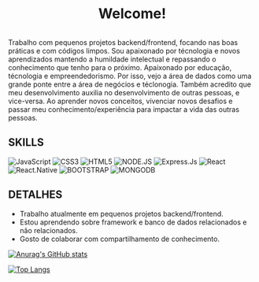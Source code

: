 <h1 align="center">Welcome!</h1>
                  
<p align="center">
  <img src=""/> 
</p>

Trabalho com pequenos projetos backend/frontend, focando nas boas práticas e com códigos limpos. Sou apaixonado por técnologia e novos aprendizados mantendo a humildade intelectual e repassando o conhecimento que tenho para o próximo. Apaixonado por educação, técnologia e empreendedorismo. Por isso, vejo a área de dados como uma grande ponte entre a área de negócios e téclonogia. Também acredito que meu desenvolvimento auxilia no desenvolvimento de outras pessoas, e vice-versa. Ao aprender novos conceitos, vivenciar novos desafios e passar meu conhecimento/experiência para impactar a vida das outras pessoas.

## SKILLS
![JavaScript](https://img.shields.io/badge/JavaScript-F7DF1E?style=for-the-badge&logo=javascript&logoColor=black)
![CSS3](https://img.shields.io/badge/CSS-239120?&style=for-the-badge&logo=css3&logoColor=white)
![HTML5](https://img.shields.io/badge/HTML-239120?style=for-the-badge&logo=html5&logoColor=white)
![NODE.JS](https://img.shields.io/badge/Node.js-43853D?style=for-the-badge&logo=node.js&logoColor=white)
![Express.Js](https://img.shields.io/badge/Express.js-404D59?style=for-the-badge)
![React](https://img.shields.io/badge/React-20232A?style=for-the-badge&logo=react&logoColor=61DAFB)
![React.Native](https://img.shields.io/badge/React_Native-20232A?style=for-the-badge&logo=react&logoColor=61DAFB)
![BOOTSTRAP](https://img.shields.io/badge/Bootstrap-563D7C?style=for-the-badge&logo=bootstrap&logoColor=white)
![MONGODB](https://img.shields.io/badge/MongoDB-4EA94B?style=for-the-badge&logo=mongodb&logoColor=white)


## DETALHES
- Trabalho atualmente em pequenos projetos backend/frontend.
- Estou aprendendo sobre framework e banco de dados relacionados e não relacionados.
- Gosto de colaborar com compartilhamento de conhecimento.

[![Anurag's GitHub stats](https://github-readme-stats.vercel.app/api?username=lucasalexandre94&show_icons=true&&theme=tokyonight)](https://github.com/anuraghazra/github-readme-stats)

[![Top Langs](https://github-readme-stats.vercel.app/api/top-langs/?username=lucasalexandre94&theme=tokyonight&layout=compact)](https://github.com/anuraghazra/github-readme-stats)
